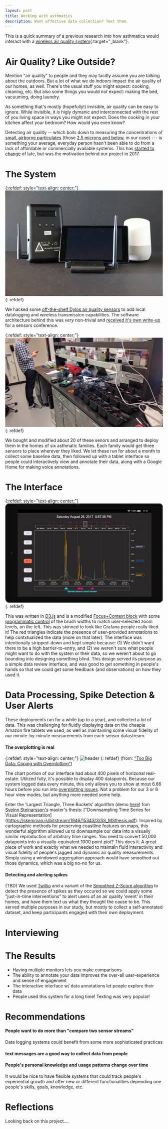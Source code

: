 ```yaml
---
layout: post
title: Working with asthmatics
description: Want effective data collection? Text them.
---
```


This is a quick summary of a previous research into how asthmatics would interact with a [wireless air quality system](https://vdl.sci.utah.edu/publications/2018_imwut_maav/){:target="_blank"}.

Air Quality?  Like Outside?
============

Mention "air quality" to people and they may tacitly assume you are talking about the outdoors.  But a lot of what we do *indoors* impact the air quality of our homes, as well.  There's the usual stuff you might expect:  cooking, cleaning, etc.  But also some things you would *not* expect:  making the bed, vacuuming, doing laundry.

As something that's mostly (hopefully!) invisible, air quality can be easy to ignore.  While invisible, it *is* higly dymanic and interconnected with the rest of you living space in ways you might not expect.  Does the cooking in your kitchen affect your bedroom?  How would you even know?

Detecting air quality -- which boils down to measuring the concentrations of [small, airborne particulates](https://www.epa.gov/pm-pollution/particulate-matter-pm-basics) (those [2.5 microns and below](https://blissair.com/what-is-pm-2-5.htm), in our case) --- is something your average, everyday person hasn't been able to do from a lack of affordable or commercially available systems. This has [started to change](http://www.aqmd.gov/aq-spec) of late, but was the motivation behind our project in 2017.

The System
============

{:refdef: style="text-align: center;"}
![header](/assets/images/projects/maav/IMG_9950.png)
{: refdef}

We hacked some [off-the-shelf Dylos air quality sensors](http://www.dylosproducts.com/ornodcproair.html) to add local datalogging and wireless transmission capabilities.  The software architecture behind this was *very* non-trivial and [received it's own write-up](https://span.ece.utah.edu/pub/EpiFi.pdf) for a sensors conference.



{:refdef: style="text-align: center;"}
![header](/assets/images/projects/maav/IMG_20170221_123704.jpg)
{: refdef}

We bought and modified about 20 of these senors and arranged to deploy them in the homes of six asthmatic families.  Each family would get three sensors to  place wherever they liked.  We let these run for about a month to collect some baseline data, then followed up with a tablet interface so people could interactively view and annotate their data, along with a Google Home for making voice annotations.


The Interface
======

{:refdef: style="text-align: center;"}
![header](/assets/images/projects/maav/interface.png)
{: refdef}

This was written in [D3.js](https://d3js.org/) and is a modified [Focus+Context block](https://observablehq.com/@d3/focus-context) with some [programmatic control](https://d19jftygre6gh0.cloudfront.net/micahstubbs/3cda05ca68cba260cb81) of the brush widths to match user-selected zoom levels, on the left.  This was skinned to look like Grafana people really liked it!  The red triangles indicate the presence of user-provided annotations to help contxtualized the data (more on that later).  The interface was intentionally stripped-down and kept simple because: (1) We didn't want there to be a high barrier-to-entry, and (2) we weren't sure what people might want to do with the system or their data, so we weren't about to go bounding into designing something blind.  This design served its purpose as a simple data review interface, and was good to get something in people's hands so that we could get some feedback (and observations) on how they used it.

Data Processing, Spike Detection & User Alerts
========

These deployments ran for a while (up to a year), and collected a *lot* of data.  This was challenging for fluidly displaying data on the cheapie Amazon fire tablets we used, as well as maintaining some visual fidelity of our minute-by-minute measurements from each sensor datastream.

#### The overplotting is real

{:refdef: style="text-align: center;"}
![header](/assets/images/projects/maav/overplot.gif)
{: refdef}
(from: ["Too Big Data: Coping with Overplotting"](https://www.infragistics.com/community/blogs/b/tim_brock/posts/too-big-data-coping-with-overplotting))


The chart portion of our interface had about 400 pixels of horizonal real-estate.  Utilized fully, it's possible to display 400 datapoints.   Because our system logged data every minute, this only allows you to show at most 6.66 hours before you run into [overplotting issues](https://www.infragistics.com/community/blogs/b/tim_brock/posts/too-big-data-coping-with-overplotting).  Not a problem for our 3 or 6 hour view modes, but anything more needed some help.  

Enter the 'Largest Triangle, Three Buckets' algorithm (demo [here](https://www.base.is/flot/)) fom [Sveinn Steinarsson's](https://github.com/sveinn-steinarsson) master's thesis: ["Downsampling Time Series for Visual Representation]((https://skemman.is/bitstream/1946/15343/3/SS_MSthesis.pdf).  Inspired by cartographic methods for preserving coastline features on maps, this wonderful algorithm allowed us to downsample our data into a visually similar reproduction of arbitrary time ranges.  You need to convert 50,000 datapoints into a visually-equivalent 1000 point plot?  This does it.  A great piece of work and exactly what we needed to maintain fluid interactivity and visual fidelity of people's jagged and dynamic air quality measurements.  Simply using a windowed aggergation approach would have smoothed out those dynamics, which was a big no-no for us.





#### Detecting and alerting spikes

(TBD)
We used [Twillio](https://www.twilio.com/) and a variant of the [Smoothed Z-Score algorithm](https://stackoverflow.com/questions/22583391/peak-signal-detection-in-realtime-timeseries-data/22640362#22640362) to detect the presence of spikes as they occured so we could apply some "just-in-time interventions" to alert users of an air quality 'event' in their homes, and have them text us what they thought the cause to be.  This served multiple purposes in our study, but mostly to collect a self-annotated dataset, and keep participants engaged with their own deployment.




Interviewing
=========


The Results
=======

* Having multiple monitors lets you make comparisons
* The ability to annotate your data improves the over-all user-experience and sense of engagement
* The interactive interface w/ data annotations let people explore their data
* People used this system for a long time!  Texting was very popular!

Recommendations
========

#### People want to do more than "compare two sensor streams"

Data logging systems could benefit from some more sophisticated practices


#### text messages are a good way to collect data from people


#### People's personal knowledge and usage patterns change over time

It would be nice to have flexible systems that could track people's experiential growth and offer new or different functionalities depending one people's skills, goals, knowledge, etc.


Reflections
=======


Looking back on this project....

